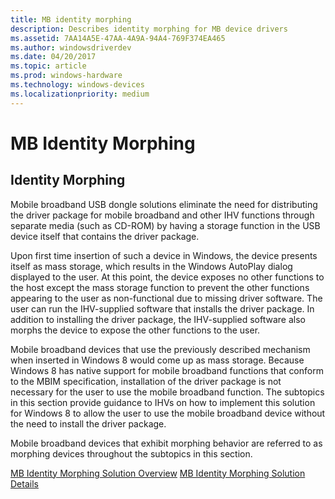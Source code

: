 ```yaml
---
title: MB identity morphing
description: Describes identity morphing for MB device drivers
ms.assetid: 7AA14A5E-47AA-4A9A-94A4-769F374EA465
ms.author: windowsdriverdev
ms.date: 04/20/2017
ms.topic: article
ms.prod: windows-hardware
ms.technology: windows-devices
ms.localizationpriority: medium
---
```


# MB Identity Morphing


## Identity Morphing


Mobile broadband USB dongle solutions eliminate the need for distributing the driver package for mobile broadband and other IHV functions through separate media (such as CD-ROM) by having a storage function in the USB device itself that contains the driver package.

Upon first time insertion of such a device in Windows, the device presents itself as mass storage, which results in the Windows AutoPlay dialog displayed to the user. At this point, the device exposes no other functions to the host except the mass storage function to prevent the other functions appearing to the user as non-functional due to missing driver software. The user can run the IHV-supplied software that installs the driver package. In addition to installing the driver package, the IHV-supplied software also morphs the device to expose the other functions to the user.

Mobile broadband devices that use the previously described mechanism when inserted in Windows 8 would come up as mass storage. Because Windows 8 has native support for mobile broadband functions that conform to the MBIM specification, installation of the driver package is not necessary for the user to use the mobile broadband function. The subtopics in this section provide guidance to IHVs on how to implement this solution for Windows 8 to allow the user to use the mobile broadband device without the need to install the driver package.

Mobile broadband devices that exhibit morphing behavior are referred to as morphing devices throughout the subtopics in this section.

[MB Identity Morphing Solution Overview](mb-identity-morphing-solution-overview.md)
[MB Identity Morphing Solution Details](mb-identity-morphing-solution-details.md)
 

 





